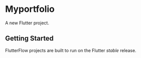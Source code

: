 # Myportfolio

A new Flutter project.

## Getting Started

FlutterFlow projects are built to run on the Flutter _stable_ release.
